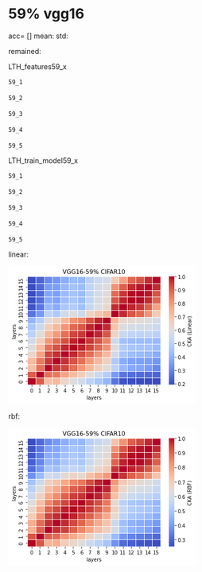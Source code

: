# 59% vgg16
acc= [] mean: std:

remained:

LTH_features59_x
```
59_1

59_2

59_3

59_4

59_5

```

LTH_train_model59_x
```
59_1

59_2

59_3

59_4

59_5

```

linear:

![lth59linear](lth59linear.png)

rbf:

![lth59rbf](lth59rbf.png)
